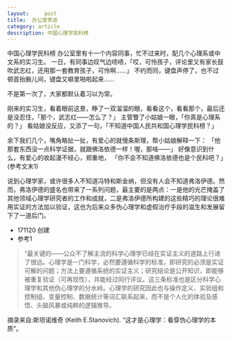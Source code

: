 ```yaml
---
layout:     post
title:  办公室笑话
category: article
description: 中国心理学民科榜
---
```

中国心理学民科榜
办公室里有十一个内容同事，忙不过来时，配几个心理系或中文系的实习生。
一日，有同事边叹气边啧啧，「哎，可怜孩子，评论里又有家长鼓吹武志红，还用那一套教育孩子，可怜啊……」
不约而同，键盘声停了，也不过顿首抬腕儿间，键盘又噼里啪啦起来……

不是第一次了，大家都默认着习以为常。

刚来的实习生，看着眼前这景，睁了一双溜溜的眼，看看这个，看看那个，最后还是没忍住，「那个，武志红——怎么了？」
主管瞥了小姑娘一眼，「你真是心理系的？」
看姑娘没反应，又添了一句，「不知道中国人民共和国心理学民科榜？」

余下我们几个，嘴角略扯一扯，有爱心的就慢条斯理，帮小姑娘解释一下：
「他那套东西没一点科学证据，就跟佛洛依德一样！喔，那啥——」
好像意识到什么，有爱心的收起漫不经心，郑重地，
「你不会不知道佛洛依德也是个民科吧？」(参考文末1)


说到心理学家，或许很多人不知道冯特和斯金纳，但没有人会不知道弗洛伊德。然而，弗洛伊德的盛名也带来了一系列问题，最主要的是两点：一是他的光芒掩盖了其他领域心理学研究者的工作和成就，二是弗洛伊德所构建的这些精巧的理论很难用实证的方法加以验证，这也为后来众多伪心理学和虚假治疗手段的滋生和发展留下了一道后门。


- 171120 创建
- 参考1
> “最关键的——公众不了解主流的科学心理学已经在实证主义的道路上行进了很远。心理学是一门科学，必然要遵循科学的标准，即研究的必须是实证可解的问题；方法上要遵循系统的实证主义；研究结论是公开知识，即能够被重复验证（可再现性），并能经过同行评议。这三条标准也是区分科学心理学和其他伪心理学的分水岭。心理学的研究因此也与操作定义、实验组和控制组、变量控制、数据统计等词汇联系起来，而不是个人化的体验及感悟、头脑风暴或纯粹的逻辑推导。

摘录来自:斯坦诺维奇 (Keith E.Stanovich). “这才是心理学：看穿伪心理学的本质”。



